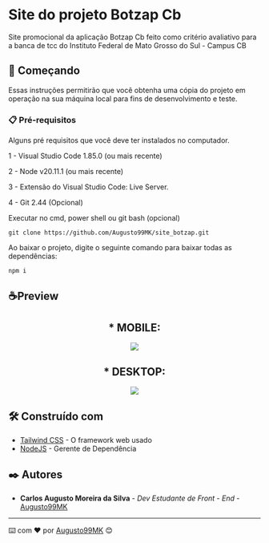 # Site do projeto Botzap Cb

Site promocional da aplicação Botzap Cb feito como critério avaliativo para a banca de tcc do Instituto Federal de Mato Grosso do Sul - Campus CB

## 🚀 Começando

Essas instruções permitirão que você obtenha uma cópia do projeto em operação na sua máquina local para fins de desenvolvimento e teste.

### 📋 Pré-requisitos

Alguns pré requisitos que você deve ter instalados no computador.

1 - Visual Studio Code 1.85.0 (ou mais recente)

2 - Node v20.11.1 (ou mais recente)

3 - Extensão do Visual Studio Code: Live Server.

4 - Git 2.44 (Opcional)

Executar no cmd, power shell ou git bash (opcional)
```
git clone https://github.com/Augusto99MK/site_botzap.git
```
Ao baixar o projeto, digite o seguinte comando para baixar todas as dependências:

```
npm i
```

## ☕Preview

<h2 align="center"> * MOBILE: </h2>

<p align="center">
  <img src="https://github.com/Augusto99MK/site_botzap/assets/121398051/4072bae0-369e-43df-8e60-d0e524c3128c" />
</p>


<h2 align="center"> * DESKTOP: </h2>

<p align="center">
  <img src="https://github.com/Augusto99MK/site_botzap/assets/121398051/0dff43b6-8954-4110-952e-5c1660cc4cc8" />
</p>

## 🛠️ Construído com

* [Tailwind CSS](https://tailwindcss.com/) - O framework web usado
* [NodeJS](https://nodejs.org/en) - Gerente de Dependência

## ✒️ Autores

* **Carlos Augusto Moreira da Silva** - *Dev Estudante de Front - End* - [Augusto99MK](https://github.com/Augusto99MK)
---
⌨️ com ❤️ por [Augusto99MK](https://github.com/Augusto99MK) 😊
